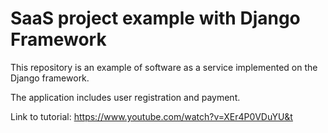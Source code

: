 # SaaS project example with Django Framework

This repository is an example of software as a service implemented on the Django framework. 

The application includes user registration and payment.

Link to tutorial: https://www.youtube.com/watch?v=XEr4P0VDuYU&t

